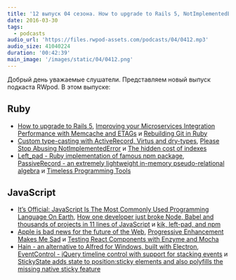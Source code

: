 ```yaml
---
title: '12 выпуск 04 сезона. How to upgrade to Rails 5, NotImplementedError, Left_pad, PassiveRecord, Hain и прочее'
date: 2016-03-30
tags:
  - podcasts
audio_url: 'https://files.rwpod-assets.com/podcasts/04/0412.mp3'
audio_size: 41040224
duration: '00:42:39'
main_image: '/images/static/04/0412.png'
---
```


Добрый день уважаемые слушатели. Представляем новый выпуск подкаста RWpod. В этом выпуске:

## Ruby

- [How to upgrade to Rails 5](https://medium.com/@tair/how-to-upgrade-to-rails-5-657b3bfd83), [Improving your Microservices Integration Performance with Memcache and ETAGs](http://www.akitaonrails.com/2016/03/23/improving-your-microservices-integration-performance-with-memcache-and-etags) и [Rebuilding Git in Ruby](https://robots.thoughtbot.com/rebuilding-git-in-ruby)
- [Custom type-casting with ActiveRecord, Virtus and dry-types](http://blog.arkency.com/2016/03/custom-typecasting-with-activerecord-virtus-and-dry-types/), [Please Stop Abusing NotImplementedError](http://chrisstump.online/2016/03/23/stop-abusing-notimplementederror/) и [The hidden cost of indexes](https://aaronprice.ca/the-hidden-cost-of-indexes)
- [Left_pad - Ruby implementation of famous npm package](https://github.com/atipugin/left_pad), [PassiveRecord - an extremely lightweight in-memory pseudo-relational algebra](https://github.com/deepcerulean/passive_record) и [Timeless Programming Tools](http://www.flyingmachinestudios.com/programming/timeless-tools/)

## JavaScript

- [It’s Official: JavaScript Is The Most Commonly Used Programming Language On Earth](http://arc.applause.com/2016/03/22/javascript-is-the-worlds-dominant-programming-language/), [How one developer just broke Node, Babel and thousands of projects in 11 lines of JavaScript](http://www.theregister.co.uk/2016/03/23/npm_left_pad_chaos) и [kik, left-pad, and npm](http://blog.npmjs.org/post/141577284765/kik-left-pad-and-npm)
- [Apple is bad news for the future of the Web](https://medium.com/@richtr/apple-is-bad-news-for-the-future-of-the-web-6027b000b0c4), [Progressive Enhancement Makes Me Sad](http://www.heydonworks.com/article/progressive-enhancement-makes-me-sad) и [Testing React Components with Enzyme and Mocha](https://semaphoreci.com/community/tutorials/testing-react-components-with-enzyme-and-mocha)
- [Hain - an alternative to Alfred for Windows, built with Electron](https://github.com/appetizermonster/hain), [EventControl - jQuery timeline control with support for stacking events](http://www.kri.gs/eventcontrol/) и [StickyState adds state to position:sticky elements and also polyfills the missing native sticky feature](https://github.com/soenkekluth/sticky-state)
